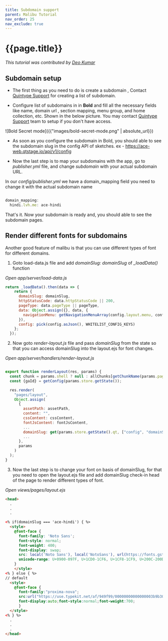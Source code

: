 ```yaml
---
title: Subdomain support
parent: Malibu Tutorial
nav_order: 25
nav_exclude: true
---
```


# {{page.title}}

_This tutorial was contributed by [Deo Kumar](https://www.linkedin.com/in/deo-kumar)_

## Subdomain setup

- The first thing as you need to do is create a subdomain , Contact [Quintype Support](support@quintype.com) for creating a list of subdomain.

- Configure list of subdomains in in **Bold** and fill all the necessary fields like name, domain url , section mapping, menu group, and home collection, etc. Shown in the below picture. You may contact [Quintype Support](support@quintype.com) team to setup if you don't have access.

![Bold Secret mode]({{"images/bold-secret-mode.png" | absolute_url}})

- As soon as you configure the subdomain in Bold, you should able to see the subdomain slug in the config API of sketches. ex - https://ace-web.qtstage.io/api/v1/config

- Now the last step is to map your subdomains with the app, go to *publisher.yml* file, and change *subdomain* with your actual subdomain URL.

In our *config/publisher.yml* we have a domain_mapping field you need to change it with the actual subdomain name

```javascript

domain_mapping:
  hindi.lvh.me: ace-hindi

```
That's it. Now your subdomain is ready and, you should able to see the subdomain pages.

## Render different fonts for subdomains

Another good feature of malibu is that you can use different types of font for different domains.

1. Goto load-data.js file and add *domainSlug: domainSlug* of *_loadData()* function 

*Open app/server/load-data.js*

```javascript
return _loadData().then(data => {
    return {
      domainSlug: domainSlug,
      httpStatusCode: data.httpStatusCode || 200,
      pageType: data.pageType || pageType,
      data: Object.assign({}, data, {
        navigationMenu: getNavigationMenuArray(config.layout.menu, config.sections)
      }),
      config: pick(config.asJson(), WHITELIST_CONFIG_KEYS)
    };
  });

```

2.  Now goto *render-layout.js* file and pass *domainSlug* from the state so that you can access domainSlug into the layout.ejs for font changes.

*Open app/server/handlers/render-layout.js*

```javascript

export function renderLayout(res, params) {
  const chunk = params.shell ? null : allChunks[getChunkName(params.pageType)];
  const {gaId} = getConfig(params.store.getState());

  res.render(
    "pages/layout",
    Object.assign(
      {
        assetPath: assetPath,
        content: "",
        cssContent: cssContent,
        fontJsContent: fontJsContent,
        ...
        domainSlug: get(params.store.getState().qt, ["config", "domainSlug"], ""),
        ...
      },
      params
    )
  );
}

```

3. Now the last step is to change your font on basis of domainSlug, for that you need to open the layout.ejs file and add domainSlug check-in head of the page to render different types of font.

*Open views/pages/layout.ejs*

```html
<head>
  .
  .
  .

<% if(domainSlug === 'ace-hindi') { %>
  <style>
    @font-face {
      font-family: 'Noto Sans';
      font-style: normal;
      font-weight: 400;
      font-display: swap;
      src: local('Noto Sans'), local('NotoSans'), url(https://fonts.gstatic.com/s/notosans/v9/o-0IIpQlx3QUlC5A4PNr5DRASf6M7VBj.woff2) format('woff2');
      unicode-range: U+0900-097F, U+1CD0-1CF6, U+1CF8-1CF9, U+200C-200D, U+20A8, U+20B9, U+25CC, U+A830-A839, U+A8E0-A8FB;
    }
    </style>
<% } else { %>
// default
  <style> 
    @font-face {
      font-family:"proxima-nova";
      src:url("https://use.typekit.net/af/949f99/00000000000000003b9b3068/27/l?primer=7cdcb44be4a7db8877ffa5c0007b8dd865b3bbc383831fe2ea177f62257a9191&fvd=n7&v=3") format("woff2"),url("https://use.typekit.net/af/949f99/00000000000000003b9b3068/27/d?primer=7cdcb44be4a7db8877ffa5c0007b8dd865b3bbc383831fe2ea177f62257a9191&fvd=n7&v=3") format("woff"),url("https://use.typekit.net/af/949f99/00000000000000003b9b3068/27/a?primer=7cdcb44be4a7db8877ffa5c0007b8dd865b3bbc383831fe2ea177f62257a9191&fvd=n7&v=3") format("opentype");
      font-display:auto;font-style:normal;font-weight:700;
      }
  </style>
<% } %>
  .
  .
  .
</head>

```